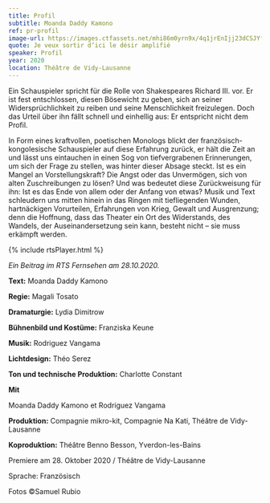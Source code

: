 ```yaml
---
title: Profil
subtitle: Moanda Daddy Kamono
ref: pr-profil
image-url: https://images.ctfassets.net/mhi86m0yrn9x/4q1jrEnIjj23dCSJYfKAB6/067db610bf650810301b3960e3141c1d/profil.jpg
quote: Je veux sortir d’ici le désir amplifié
speaker: Profil
year: 2020
location: Théâtre de Vidy-Lausanne
---
```


Ein Schauspieler spricht für die Rolle von Shakespeares Richard III. vor. Er ist fest entschlossen, diesen Bösewicht zu geben, sich an seiner Widersprüchlichkeit zu reiben und seine Menschlichkeit freizulegen. Doch das Urteil über ihn fällt schnell und einhellig aus: Er entspricht nicht dem Profil.


In Form eines kraftvollen, poetischen Monologs blickt der französisch-kongolesische Schauspieler auf diese Erfahrung zurück, er hält die Zeit an und lässt uns eintauchen in einen Sog von tiefvergrabenen Erinnerungen, um sich der Frage zu stellen, was hinter dieser Absage steckt. Ist es ein Mangel an Vorstellungskraft? Die Angst oder das Unvermögen, sich von alten Zuschreibungen zu lösen? Und was bedeutet diese Zurückweisung für ihn: Ist es das Ende von allem oder der Anfang von etwas? Musik und Text schleudern uns mitten hinein in das Ringen mit tiefliegenden Wunden, hartnäckigen Vorurteilen, Erfahrungen von Krieg, Gewalt und Ausgrenzung; denn die Hoffnung, dass das Theater ein Ort des Widerstands, des Wandels, der Auseinandersetzung sein kann, besteht nicht – sie muss erkämpft werden.


{% include rtsPlayer.html %}

*Ein Beitrag im RTS Fernsehen am 28.10.2020.*


**Text:** Moanda Daddy Kamono

**Regie:** Magali Tosato

**Dramaturgie:** Lydia Dimitrow

**Bühnenbild und Kostüme:** Franziska Keune

**Musik:** Rodriguez Vangama

**Lichtdesign:** Théo Serez

**Ton und technische Produktion:** Charlotte Constant



**Mit**

Moanda Daddy Kamono et Rodriguez Vangama

**Produktion:** Compagnie mikro-kit, Compagnie Na Kati, Théâtre de Vidy-Lausanne

**Koproduktion:** Théâtre Benno Besson, Yverdon-les-Bains


Premiere am 28. Oktober 2020 / Théâtre de Vidy-Lausanne

Sprache: Französisch

Fotos ©Samuel Rubio

